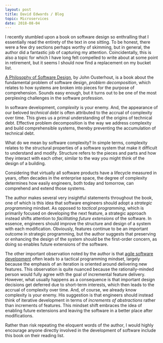 ```yaml
---
layout: post
title: David Edwards / Blog
topic: Microservices
date: 2018-08-04
---
```

I recently stumbled upon a book on software design so enthralling that I essentially read the entirety of the
text in one sitting. To be honest, there were a few dry sections perhaps worthy of skimming, but in general,
the author did a fantastic job of capturing my attention. Coincidentally, this is also a topic for which I
have long felt compelled to write about at some point in retirement, but it seems I should now find a
replacement on my bucket list.

[A Philosophy of Software Design](https://www.amazon.com/Philosophy-Software-Design-John-Ousterhout/dp/1732102201),
by John Ousterhout, is a book about the fundamental problem of software design, _problem decomposition_,
which relates to how systems are broken into pieces for the purpose of comprehension. Sounds easy enough, but it turns out to be one of the most perplexing challenges in the software profession.

In software development, _complexity_ is your enemy. And, the appearance of our beloved _technical debt_ is
often attributed to the accrual of complexity over time. This gives us a primal understanding of the origins
of technical debt. Effective problem decomposition is the way we address complexity and build comprehensible
systems, thereby preventing the accumulation of technical debt.

What do we mean by software complexity? In simple terms, complexity relates to the structural properties of a
software system that make it difficult to understand and modify. Structure refers to the pieces and parts and
how they interact with each other, similar to the way you might think of the design of a building.

Considering that virtually all software products have a lifecycle measured in years, often decades in the
enterprise space, the degree of complexity determines how easily engineers, both today and tomorrow, can
comprehend and extend those systems.

The author makes several very insightful statements throughout the book, one of which is this idea that
software engineers should adopt a _strategic programming_ mindset. As opposed to _tactical programming_,
which is primarily focused on developing the next feature, a strategic approach instead shifts attention to
_facilitating future extensions_ of the software. In essence, engineers should improve the structure and
design of a system with each modification. Obviously, features continue to be an important outcome in
strategic programming, but the author suggests that preserving or enhancing the design of the system should be
the first-order concern, as doing so enables future extensions of the software.

The other important observation noted by the author is that
[agile software development](https://en.wikipedia.org/wiki/Agile_software_development) often leads to a
tactical programming mindset, largely because the emphasis of an iteration is oriented around delivering new
features. This observation is quite nuanced because the rationally-minded person would fully agree with the
goal of incremental feature delivery. However, what usually happens as a consequence is that important design
decisions get deferred due to short-term interests, which then leads to the accrual of complexity over time.
And, of course, we already know complexity is your enemy. His suggestion is that engineers should instead
think of iterative development in terms of _increments of abstractions_ rather than increments of features.
This mindset shift embraces the idea of enabling future extensions and leaving the software in a better place
after modifications.

Rather than risk repeating the eloquent words of the author, I would highly encourage anyone directly
involved in the development of software include this book on their reading list.
